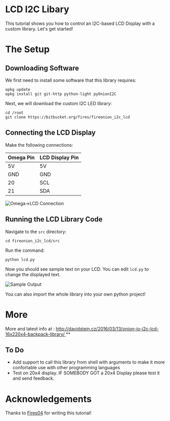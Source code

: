 # LCD I2C Libary  

This tutorial shows you how to control an I2C-based LCD Display with a custom library. Let's get started!


# The Setup


## Downloading Software

We first need to install some software that this library requires:
```
opkg update
opkg install git git-http python-light pyOnionI2C
```

Next, we will download the custom I2C LED library:
```
cd /root
git clone https://bitbucket.org/fires/fireonion_i2c_lcd
```

## Connecting the LCD Display

Make the following connections:

| Omega Pin | LCD Display Pin |
|-----------|-----------------|
| 5V        | 5V              |
| GND       | GND             |
| 20        | SCL             |
| 21        | SDA             |

![Omega->LCD Connection](http://davidstein.cz/wp-content/uploads/1450851881456-image-1010x1024.png)

## Running the LCD Library Code

Navigate to the `src` directory:
```
cd fireonion_i2c_lcd/src
```

Run the command:
```
python lcd.py
```


Now you should see sample text on your LCD. You can edit `lcd.py` to change the displayed text. 

![Sample Output](http://davidstein.cz/wp-content/uploads/IMG_20160313_133731.jpg)

You can also import the whole library into your own python project!



# More
More and latest info at : [http://davidstein.cz/2016/03/13/onion-io-i2c-lcd-16x220x4-backpack-library/
](http://davidstein.cz/2016/03/13/onion-io-i2c-lcd-16x220x4-backpack-library/)**


## To Do

* Add support to call this library from shell with arguments to make it more confortable use with other programming languages
* Test on 20x4 display. IF SOMEBODY GOT a 20x4 Display please test it and send feedback.



# Acknowledgements

Thanks to [Fires04](https://github.com/Fires04) for writing this tutorial! 
